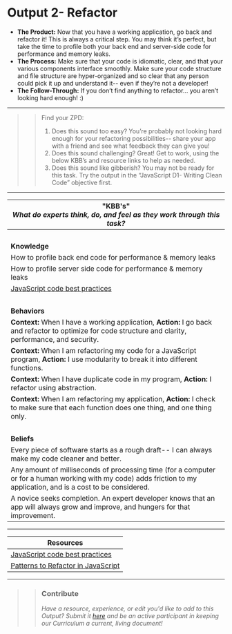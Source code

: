# Output 2- Refactor

- **The Product:** Now that you have a working application, go back and refactor it! This is always a critical step. You may think it’s perfect, but take the time to profile both your back end and server-side code for performance and memory leaks.  <br>
- **The Process:** Make sure that your code is idiomatic, clear, and that your various components interface smoothly. Make sure your code structure and file structure are hyper-organized and so clear that any person could pick it up and understand it-- even if they’re not a developer! <br>
- **The Follow-Through:** If you don’t find anything to refactor… you aren’t looking hard enough! :)

-----------------------------------------------------------
>> Find your ZPD: 
>> 
>> 1. Does this sound too easy? You’re probably not looking hard enough for your refactoring possibilities-- share your app with a friend and see what feedback they can give you! 
>> 2. Does this sound challenging? Great! Get to work, using the below KBB’s and resource links to help as needed. 
>>  3. Does this sound like gibberish? You may not be ready for this task. Try the output in the “JavaScript D1- Writing Clean Code” objective first.  

----------------------------------------------------------------

| **"KBB's"** <br> _What do experts think, do, and feel as they work through this task?_|
|----------|
| </br>| 
| **Knowledge**	| 
| How to profile back end code for performance & memory leaks	|  
| How to profile server side code for performance & memory leaks | 
| [JavaScript code best practices](https://github.com/andela/learningmap/tree/master/Phase-C/JavaScript%20D1/Curriculum/11-%20Writing%20Clean%20JavaScript%20Code)	|
| </br> | 
| **Behaviors** 	| 
|  **Context:** When I have a working application, **Action:** I go back and refactor to optimize for code structure and clarity, performance, and security. |  
| **Context:** When I am refactoring my code for a JavaScript program, **Action:** I use modularity to break it into different functions.	|
| **Context:** When I have duplicate code in my program, **Action:** I refactor using abstraction. | 
| **Context:** When I am refactoring my application, **Action:** I check to make sure that each function does one thing, and one thing only. |
| </br> | 
| **Beliefs**	| 
| Every piece of software starts as a rough draft-- I can always make my code cleaner and better. |  
| Any amount of milliseconds of processing time (for a computer or for a human working with my code) adds friction to my application, and is a cost to be considered. 	|  
| A novice seeks completion. An expert developer knows that an app will always grow and improve, and hungers for that improvement. |  


------


| Resources|       	
|----------|
| [JavaScript code best practices](https://github.com/andela/learningmap/tree/master/Phase-C/JavaScript%20D1/Curriculum/11-%20Writing%20Clean%20JavaScript%20Code)| 
| [Patterns to Refactor in JavaScript](http://crushlovely.com/journal/7-patterns-to-refactor-javascript-applications-value-objects/)|

---- 

>> ### Contribute
>> _Have a resource, experience, or edit you'd like to add to this Output? Submit it [here](https://docs.google.com/a/andela.com/forms/d/e/1FAIpQLSeiwit-7JW3UScG9ItDX9DUZZnlCwdpo7aWruahsPKNJ_6JOA/viewform?usp=sf_link) and be an active participant in keeping our Curriculum a current, living document!_

